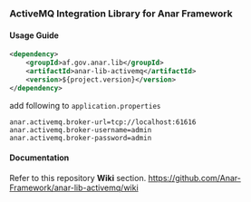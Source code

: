 ### ActiveMQ Integration Library for Anar Framework

#### Usage Guide

```xml
<dependency>
    <groupId>af.gov.anar.lib</groupId>
    <artifactId>anar-lib-activemq</artifactId>
    <version>${project.version}</version>
</dependency>

```


add following to `application.properties`

```properties
anar.activemq.broker-url=tcp://localhost:61616
anar.activemq.broker-username=admin
anar.activemq.broker-password=admin
```


#### Documentation

Refer to this repository **Wiki** section.
https://github.com/Anar-Framework/anar-lib-activemq/wiki
